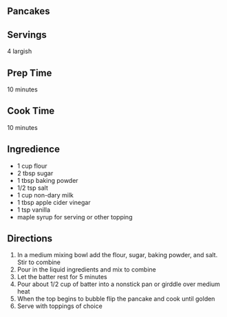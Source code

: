 ## Pancakes  

## Servings 

4 largish

## Prep Time 

10 minutes

## Cook Time 

10 minutes

## Ingredience

* 1 cup flour 
* 2 tbsp sugar 
* 1 tbsp baking powder 
* 1/2 tsp salt 
* 1 cup non-dary milk 
* 1 tbsp apple cider vinegar 
* 1 tsp vanilla 
* maple syrup for serving or other topping 
 
## Directions

1. In a medium mixing bowl add the flour, sugar, baking powder, and salt. Stir to combine 
2. Pour in the liquid ingredients and mix to combine 
3. Let the batter rest for 5 minutes 
4. Pour about 1/2 cup of batter into a nonstick pan or girddle over medium heat 
5. When the top begins to bubble flip the pancake and cook until golden 
6. Serve with toppings of choice 


